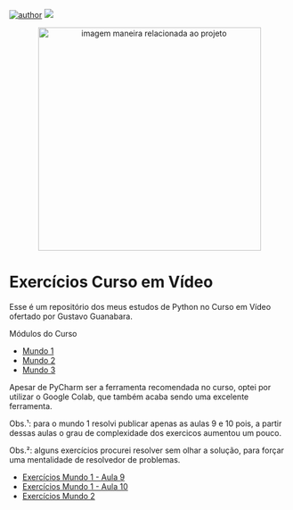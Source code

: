 [![author](https://img.shields.io/badge/author-adlerbferreira-red.svg)](https://www.linkedin.com/in/adler-barroso-ferreira-790323144) [![](https://img.shields.io/badge/python-3.7+-blue.svg)](https://www.python.org/downloads/release/python-365/)
<p align="center">
  <img src="https://media.istockphoto.com/photos/python-programming-language-concept-woman-developer-with-her-hand-picture-id1189210101" alt="imagem maneira relacionada ao projeto"height=400px >
</p>

# Exercícios Curso em Vídeo

Esse é um repositório dos meus estudos de Python no Curso em Vídeo ofertado por Gustavo Guanabara.

Módulos do Curso
* [Mundo 1](https://www.cursoemvideo.com/curso/python-3-mundo-1/)
* [Mundo 2](https://www.cursoemvideo.com/curso/python-3-mundo-2/)
* [Mundo 3](https://www.cursoemvideo.com/curso/python-3-mundo-3/)

Apesar de PyCharm ser a ferramenta recomendada no curso, optei por utilizar o Google Colab, que também acaba sendo uma excelente ferramenta.

Obs.¹: para o mundo 1 resolvi publicar apenas as aulas 9 e 10 pois, a partir dessas aulas o grau de complexidade dos exercicos aumentou um pouco.

Obs.²: alguns exercícios procurei resolver sem olhar a solução, para forçar uma mentalidade de resolvedor de problemas.

* [Exercícios Mundo 1 - Aula 9](https://colab.research.google.com/drive/1opQeePN0NJFlR-tXxwUfmlJUhABpyfB-?usp=sharing)
* [Exercícios Mundo 1 - Aula 10](https://colab.research.google.com/drive/1HEQm0o-x9g7XIARlONbz35OAaj8TpxE6?usp=sharing)
* [Exercícios Mundo 2](https://colab.research.google.com/drive/1W8lVZgIu0jt-r9MYrhcKIjDsNTNZS2jt?usp=sharing)

